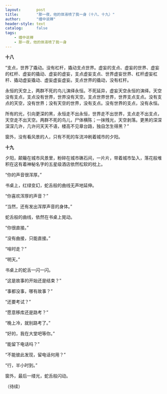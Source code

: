 ```yaml
---
layout:       post
title:        "那一夜，他的体液喷了我一身（十八、十九）"
author:       "缠中说禅"
header-style: text
catalog:      false
tags:
    - 缠中说禅
    - 那一夜，他的体液喷了我一身
---
```


**十八**



“支点，世界了撬动。没有杠杆，撬动支点世界。虚妄的支点、虚妄的世界、虚妄的杠杆、虚妄的撬动、虚妄的虚妄，支点虚妄支点、世界虚妄世界、杠杆虚妄杠杆、撬动虚妄撬动、虚妄虚妄虚妄。支点世界的撬动，没有杠杆。



永恒的天空上，两群不死的鸟儿演绎永恒。不死延异，虚妄天空永恒的演绎。天空没有支点，支点没有世界，世界没有天空。支点世界世界，世界支点支点。没有支点的天空，没有世界；没有天空的世界，没有支点。没有世界的支点，没有永恒。



所有的光，引向更深的黑，永恒走不出永恒，世界走不出世界，支点走不出支点，天空走不出天空。两群不死的鸟儿，尸体横陈；一抹残光，天空剥落。更黑的深深深深几许，几许问天天不语，楼高不见章台路，独自怎生得黑？”



窗外，没有看风景的人，只有不死的车流冲刷着城市的夕阳。



**十九**



夕阳，颠簸在城市风景里，粉碎在城市礁石间，一片片，带着城市坠入，落花般堆积在这有着神秘名字的五星级酒店依然松软的枕上。



“你的声音很浑厚。”



书桌上，红绿变幻，蛇舌般的曲线无声地延伸。



“你喜欢浑厚的声音？”

“当然，还有发出浑厚声音的身体。”



蛇舌般的曲线，依然在书桌上晃动。



“你很直接。”

“没有曲接，只能直接。”

“啥时走？”

“明天。”



书桌上的蛇舌一闪一闪。



“这是故事的开始还是结束？”

“事都没事，哪有故事？”

“还要考试？”

“愿意移库还是路考？”

“晚上冷，就别路考了。”

“好的，我在大堂吧等你。”

“能留下电话吗？”

“不能彼此发现，留电话何用？”

“行，半小时到。”



窗外，最后一缕光，蛇舌般闪动。



（待续）
